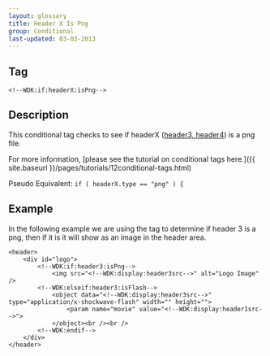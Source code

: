 ```yaml
---
layout: glossary
title: Header X Is Png
group: Conditional
last-updated: 03-03-2013
---
```



## Tag

`<!--WDK:if:headerX:isPng-->`

## Description

This conditional tag checks to see if headerX ([header3, header4](13header-x.html)) is a png file.

For more information, [please see the tutorial on conditional tags here.]({{ site.baseurl }}/pages/tutorials/12conditional-tags.html)

Pseudo Equivalent:
`if ( headerX.type == "png" ) {`

## Example
In the following example we are using the tag to determine if header 3 is a png, then if it is it will show as an image in the header area.

~~~
<header>
	<div id="logo">
		<!--WDK:if:header3:isPng-->
			<img src="<!--WDK:display:header3src-->" alt="Logo Image" />
		<!--WDK:elseif:header3:isFlash-->
			<object data="<!--WDK:display:header3src-->" type="application/x-shockwave-flash" width="" height="">
				<param name="movie" value="<!--WDK:display:header1src-->">
			</object><br /><br />
		<!--WDK:endif-->
	</div>
</header>
~~~